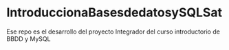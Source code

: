 # IntroduccionaBasesdedatosySQLSat
Ese repo es el desarrollo del proyecto Integrador del curso introductorio de BBDD y MySQL
